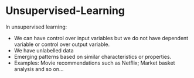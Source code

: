 # Unsupervised-Learning
In unsupervised learning:
- We can have control over input variables but we do not have dependent variable or control over output variable.
- We have unlabelled data
- Emerging patterns based on similar characteristics or properties.
- Examples: Movie recommendations such as Netflix; Market basket analysis and so on...
